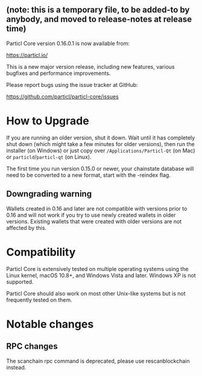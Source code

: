 ## (note: this is a temporary file, to be added-to by anybody, and moved to release-notes at release time)

Particl Core version 0.16.0.1 is now available from:

  <https://particl.io/>

This is a new major version release, including new features, various bugfixes
and performance improvements.

Please report bugs using the issue tracker at GitHub:

  <https://github.com/particl/particl-core/issues>


How to Upgrade
==============

If you are running an older version, shut it down. Wait until it has completely
shut down (which might take a few minutes for older versions), then run the
installer (on Windows) or just copy over `/Applications/Particl-Qt` (on Mac)
or `particld`/`particl-qt` (on Linux).

The first time you run version 0.15.0 or newer, your chainstate database will need to be converted to a
new format, start with the -reindex flag.


Downgrading warning
-------------------

Wallets created in 0.16 and later are not compatible with versions prior to 0.16
and will not work if you try to use newly created wallets in older versions. Existing
wallets that were created with older versions are not affected by this.

Compatibility
==============

Particl Core is extensively tested on multiple operating systems using
the Linux kernel, macOS 10.8+, and Windows Vista and later. Windows XP is not supported.

Particl Core should also work on most other Unix-like systems but is not
frequently tested on them.

Notable changes
===============


RPC changes
------------

The scanchain rpc command is deprecated, please use rescanblockchain instead.








